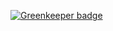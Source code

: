 

[![Greenkeeper badge](https://badges.greenkeeper.io/park-brian/excel-writer.svg)](https://greenkeeper.io/)